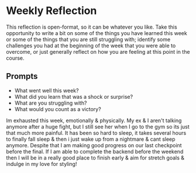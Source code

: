 # Weekly Reflection
This reflection is open-format, so it can be whatever you like. Take this opportunity to write a bit on some of the things you have learned this week or some of the things that you are still struggling with; identify some challenges you had at the beginning of the week that you were able to overcome, or just generally reflect on how you are feeling at this point in the course.

## Prompts
- What went well this week?
- What did you learn that was a shock or surprise?
- What are you struggling with?
- What would you count as a victory?


Im exhausted this week, emotionally & physically. My ex & I aren't talking anymore after a huge fight, but I still see her when I go to the gym so its just that much more painful. It has been so hard to sleep, it takes several hours to finally fall sleep & then i just wake up from a nightmare & cant sleep anymore. Despite that I am making good progress on our last checkpoint before the final. If I am able to complete the backend before the weekend then I will be in a really good place to finish early & aim for stretch goals & indulge in my love for styling! 